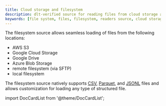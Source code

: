 ```yaml
---
title: Cloud storage and filesystem
description: dlt-verified source for reading files from cloud storage and local file system
keywords: [file system, files, filesystem, readers source, cloud storage, object storage, local file system]
---
```


The filesystem source allows seamless loading of files from the following locations:
* AWS S3
* Google Cloud Storage
* Google Drive
* Azure Blob Storage
* remote filesystem (via SFTP)
* local filesystem

The filesystem source natively supports [CSV](../../file-formats/csv.md), [Parquet](../../file-formats/parquet.md), and [JSONL](../../file-formats/jsonl.md) files and allows customization for loading any type of structured file.

import DocCardList from '@theme/DocCardList';

<DocCardList />

